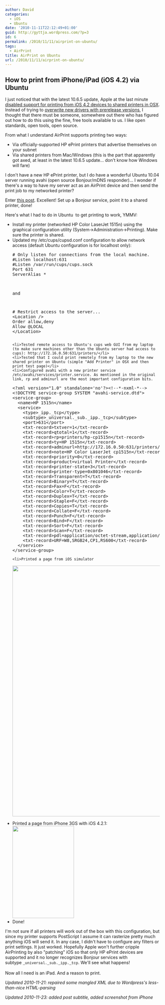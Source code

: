 ```yaml
---
author: David
categories:
  - iOS
  - Ubuntu
date: '2010-11-11T22:12:49+01:00'
guid: http://gyttja.wordpress.com/?p=3
id: 6
permalink: /2010/11/11/airprint-on-ubuntu/
tags:
  - AirPrint
title: AirPrint on Ubuntu
url: /2010/11/11/airprint-on-ubuntu/
---
```



<h2>How to print from iPhone/iPad (iOS 4.2) via Ubuntu</h2>
I just noticed that with the latest 10.6.5 update, Apple at the last minute <a href="http://www.macrumors.com/2010/11/10/steve-jobs-replies-regarding-rumors-of-airprint-issues/" target="_blank">disabled support for printing from iOS 4.2 devices to shared printers in OSX</a>. Instead of trying to <a href="http://blog.steventroughtonsmith.com/2010/11/return-airprint-sharing-to-mac-os-x.html" target="_blank">overwrite new drivers with prerelease versions</a>, I thought that there must be someone, somewhere out there who has figured out how to do this using the fine, free tools available to us. I like open standards, open tools, open source.

<!--more-->

From what I understand AirPrint supports printing two ways:
<ul>
	<li>Via officially-supported HP ePrint printers that advertise themselves on your subnet</li>
	<li>Via shared printers from Mac/Windows (this is the part that apparently got axed, at least in the latest 10.6.5 update... don't know how Windows will fare)</li>
</ul>
I don't have a new HP ePrint printer, but I do have a wonderful Ubuntu 10.04 server running avahi (open source Bonjour/mDNS responder)... I wonder if there's a way to have my server act as an AirPrint device and then send the print job to my networked printer?

Enter <a href="http://www.rho.cc/index.php/linux2/48-misc/104-printing-from-ipad-airprint-via-cups" target="_blank">this post</a>. Excellent! Set up a Bonjour service, point it to a shared printer, done!

Here's what I had to do in Ubuntu  to get printing to work, YMMV:
<ul>
	<li>Install my printer (networked HP Color LaserJet 1515n) using the graphical configuration utility (System-&gt;Administration-&gt;Printing). Make sure the printer is shared.</li>
	<li>Updated my /etc/cups/cupsd.conf configuration to allow network access (default Ubuntu configuration is for localhost only):
<pre language="bash">
# Only listen for connections from the local machine.
#Listen localhost:631
#Listen /var/run/cups/cups.sock
Port 631
ServerAlias *
</bash>

and

<pre language="bash">
# Restrict access to the server...
&lt;Location /&gt;
Order allow,deny
Allow @LOCAL
&lt;/Location&gt;
</pre></li>
	<li>Tested remote access to Ubuntu's cups web GUI from my laptop (to make sure machines other than the Ubuntu server had access to cups): http://172.16.0.50:631/printers/</li>
	<li>Tested that I could print remotely from my laptop to the new shared printer on Ubuntu (simple "Add Printer" in OSX and then print test page)</li>
	<li>Configured avahi with a new printer service /etc/avahi/services/printer.service. As mentioned in the original link, rp and adminurl are the most important configuration bits.
<pre language="bash">
&lt;?xml version=&quot;1.0&quot; standalone='no'?&gt;&lt;!--*-nxml-*--&gt;
&lt;!DOCTYPE service-group SYSTEM &quot;avahi-service.dtd&quot;&gt;
&lt;service-group&gt;
  &lt;name&gt;HP 1515n&lt;/name&gt;
  &lt;service&gt;
    &lt;type&gt;_ipp._tcp&lt;/type&gt;
    &lt;subtype&gt;_universal._sub._ipp._tcp&lt;/subtype&gt;
    &lt;port&gt;631&lt;/port&gt;
    &lt;txt-record&gt;txtver=1&lt;/txt-record&gt;
    &lt;txt-record&gt;qtotal=1&lt;/txt-record&gt;
    &lt;txt-record&gt;rp=printers/hp-cp1515n&lt;/txt-record&gt;
    &lt;txt-record&gt;ty=HP 1515n&lt;/txt-record&gt;
    &lt;txt-record&gt;adminurl=http://172.16.0.50:631/printers/hp-cp1515n&lt;/txt-record&gt;
    &lt;txt-record&gt;note=HP Color LaserJet cp1515n&lt;/txt-record&gt;
    &lt;txt-record&gt;priority=0&lt;/txt-record&gt;
    &lt;txt-record&gt;product=virtual Printer&lt;/txt-record&gt;
    &lt;txt-record&gt;printer-state=3&lt;/txt-record&gt;
    &lt;txt-record&gt;printer-type=0x801046&lt;/txt-record&gt;
    &lt;txt-record&gt;Transparent=T&lt;/txt-record&gt;
    &lt;txt-record&gt;Binary=T&lt;/txt-record&gt;
    &lt;txt-record&gt;Fax=F&lt;/txt-record&gt;
    &lt;txt-record&gt;Color=T&lt;/txt-record&gt;
    &lt;txt-record&gt;Duplex=T&lt;/txt-record&gt;
    &lt;txt-record&gt;Staple=F&lt;/txt-record&gt;
    &lt;txt-record&gt;Copies=T&lt;/txt-record&gt;
    &lt;txt-record&gt;Collate=F&lt;/txt-record&gt;
    &lt;txt-record&gt;Punch=F&lt;/txt-record&gt;
    &lt;txt-record&gt;Bind=F&lt;/txt-record&gt;
    &lt;txt-record&gt;Sort=F&lt;/txt-record&gt;
    &lt;txt-record&gt;Scan=F&lt;/txt-record&gt;
    &lt;txt-record&gt;pdl=application/octet-stream,application/pdf,application/postscript,image/jpeg,image/png,image/urf&lt;/txt-record&gt;
    &lt;txt-record&gt;URF=W8,SRGB24,CP1,RS600&lt;/txt-record&gt;
  &lt;/service&gt;
&lt;/service-group&gt;
</pre></li>
	<li>Printed a page from iOS simulator
<a href="/images/2010/11/print-dn.png"><img class="alignnone size-full wp-image-9" title="AirPrinting DN från iOS simulator" src="/images/2010/11/print-dn.png" alt="" width="630" height="816" /></a></li>
	<li>Printed a page from iPhone 3GS with iOS 4.2.1:
<img class="alignnone size-medium wp-image-93" title="iphone-airprint" src="/images/2010/11/iphone-airprint.png?w=200" alt="" width="200" height="300" /></li>
	<li>Done!</li>
</ul>
I'm not sure if all printers will work out of the box with this configuration, but since my printer supports PostScript I assume it can rasterize pretty much anything iOS will send it. In any case, I didn't have to configure any filters or print settings. It just worked. Hopefully Apple won't further cripple AirPrinting by also "patching" iOS so that only HP ePrint devices are supported and it no longer recognizes Bonjour services with subtype <span style="font-family:Consolas, Monaco, 'Courier New', Courier, monospace;line-height:18px;font-size:12px;white-space:pre;">_universal._sub._ipp._tcp</span>. We'll see what happens!

Now all I need is an iPad. And a reason to print.

<em>Updated 2010-11-21: repaired some mangled XML due to Wordpress's less-than-nice HTML-parsing</em>

<em>Updated 2010-11-23: added post subtitle, added screenshot from iPhone</em>
